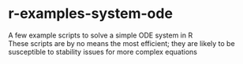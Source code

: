 # r-examples-system-ode
A few example scripts to solve a simple ODE system in R  
These scripts are by no means the most efficient; they are likely to be susceptible to stability issues for more complex equations
